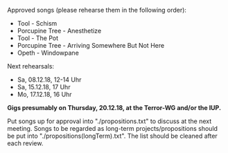 Approved songs (please rehearse them in the following order):

- Tool - Schism
- Porcupine Tree - Anesthetize
- Tool - The Pot
- Porcupine Tree - Arriving Somewhere But Not Here
- Opeth - Windowpane

Next rehearsals:
- Sa, 08.12.18, 12-14 Uhr
- Sa, 15.12.18, 17 Uhr
- Mo, 17.12.18, 16 Uhr

**Gigs presumably on Thursday, 20.12.18, at the Terror-WG and/or the IUP.**

Put songs up for approval into "./propositions.txt" to discuss at the next meeting. Songs to be regarded as long-term projects/propositions should be put into "./propositions(longTerm).txt".
The list should be cleaned after each review.
